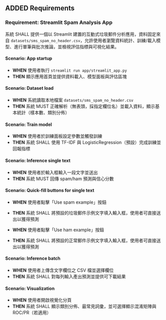 ## ADDED Requirements

### Requirement: Streamlit Spam Analysis App
系統 SHALL 提供一個以 Streamlit 建置的互動式垃圾郵件分析應用，資料固定來自 `datasets/sms_spam_no_header.csv`，允許使用者瀏覽資料統計、訓練/載入模型、進行單筆與批次推論，並檢視評估指標與可視化結果。

#### Scenario: App startup
- **WHEN** 使用者執行 `streamlit run app/streamlit_app.py`
- **THEN** 顯示應用首頁並提供資料載入、模型面板與評估區塊

#### Scenario: Dataset load
- **WHEN** 系統讀取本地檔案 `datasets/sms_spam_no_header.csv`
- **THEN** 系統 MUST 正確解析（無表頭，採指定欄位名）並載入資料，顯示基本統計（樣本數、類別分佈）

#### Scenario: Train model
- **WHEN** 使用者於訓練面板設定參數並觸發訓練
- **THEN** 系統 SHALL 使用 TF-IDF 與 LogisticRegression（預設）完成訓練並回報指標

#### Scenario: Inference single text
- **WHEN** 使用者於輸入框輸入一段文字並送出
- **THEN** 系統 MUST 回傳 spam/ham 預測與信心分數

#### Scenario: Quick-fill buttons for single text
- **WHEN** 使用者點擊「Use spam example」按鈕
- **THEN** 系統 SHALL 將預設的垃圾郵件示例文字填入輸入框，使用者可直接送出以獲得預測

- **WHEN** 使用者點擊「Use ham example」按鈕
- **THEN** 系統 SHALL 將預設的正常郵件示例文字填入輸入框，使用者可直接送出以獲得預測

#### Scenario: Inference batch
- **WHEN** 使用者上傳含文字欄位之 CSV 檔並選擇欄位
- **THEN** 系統 SHALL 對每列輸入產出預測並提供可下載結果

#### Scenario: Visualization
- **WHEN** 使用者開啟視覺化分頁
- **THEN** 系統 SHALL 顯示類別分佈、最常見詞彙，並可選擇顯示混淆矩陣與 ROC/PR（若適用）
